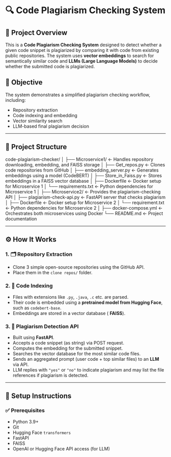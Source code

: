 # 🔍 Code Plagiarism Checking System

## 📌 Project Overview

This is a **Code Plagiarism Checking System** designed to detect whether a given code snippet is plagiarized by comparing it with code from existing public repositories. The system uses **vector embeddings** to search for semantically similar code and **LLMs (Large Language Models)** to decide whether the submitted code is plagiarized.

## 🎯 Objective

The system demonstrates a simplified plagiarism checking workflow, including:
- Repository extraction
- Code indexing and embedding
- Vector similarity search
- LLM-based final plagiarism decision

---

## 🧱 Project Structure

code-plagiarism-checker/
│
├── Microservice1/                      ← Handles repository downloading, embedding, and FAISS storage
│   ├── Get_repos.py                    ← Clones code repositories from GitHub
│   ├── embedding_server.py             ← Generates embeddings using a model   (CodeBERT)
│   ├── Store_in_Faiss.py               ← Stores embeddings in a FAISS vector database
│   ├── Dockerfile                      ← Docker setup for Microservice 1
│   └── requirements.txt                ← Python dependencies for Microservice 1
│
├── Microservice2/                      ← Provides the plagiarism-checking API
│   ├── plagiarism-check-api.py         ← FastAPI server that checks plagiarism
│   ├── Dockerfile                      ← Docker setup for Microservice 2
│   └── requirement.txt                 ← Python dependencies for Microservice 2
│
├── docker-compose.yml                  ← Orchestrates both microservices using Docker
└── README.md                           ← Project documentation


---

## ⚙️ How It Works

### 1. 🗂️ Repository Extraction
- Clone 3 simple open-source repositories  using the GitHub API.
- Place them in the `clone repos/` folder.

### 2. 🧠 Code Indexing
- Files with extensions like `.py`, `.java`, `.c` etc. are parsed.
- Their code is embedded using a **pretrained model from Hugging Face**, such as `codebert-base`.
- Embeddings are stored in a vector database ( **FAISS**).

### 3. 🧾 Plagiarism Detection API
- Built using **FastAPI**.
- Accepts a code snippet (as string) via POST request.
- Computes the embedding for the submitted snippet.
- Searches the vector database for the most similar code files.
- Sends an aggregated prompt (user code + top similar files) to an **LLM** via API.
- LLM replies with `"yes"` or `"no"` to indicate plagiarism and may list the file references if plagiarism is detected.

---

## 🔧 Setup Instructions

### ✅ Prerequisites
- Python 3.9+
- Git
- Hugging Face `transformers`
- FastAPI
- FAISS
- OpenAI or Hugging Face API access (for LLM)

